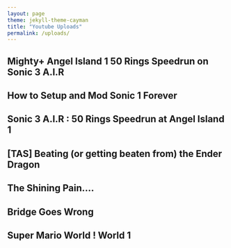 ```yaml
---
layout: page
theme: jekyll-theme-cayman
title: "Youtube Uploads"
permalink: /uploads/
---
```


## Mighty+ Angel Island 1 50 Rings Speedrun on Sonic 3 A.I.R

## How to Setup and Mod Sonic 1 Forever

## Sonic 3 A.I.R : 50 Rings Speedrun at Angel Island 1

## [TAS] Beating (or getting beaten from) the Ender Dragon

## The Shining Pain....

## Bridge Goes Wrong

## Super Mario World ! World 1
